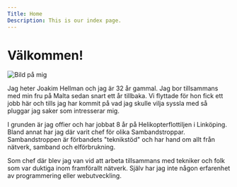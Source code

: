 ```yaml
---
Title: Home
Description: This is our index page.
---
```


Välkommen!
==========================

<img class='figure right h300' src="%assets_url%/img/jag_liten.jpg" alt="Bild på mig" title="Bild på mig">

Jag heter Joakim Hellman och jag är 32 år gammal. Jag bor tillsammans med min fru på Malta sedan snart ett år tillbaka. Vi flyttade för hon fick ett jobb här och tills jag har kommit på vad jag skulle vilja syssla med så pluggar jag saker som intresserar mig.

 I grunden är jag offier och har jobbat 8 år på Helikopterflottiljen i Linköping. Bland annat har jag där varit chef för olika Sambandstroppar. Sambandstroppen är förbandets "teknikstöd" och har hand om allt från nätverk, samband och elförbrukning.
 
  Som chef där blev jag van vid att arbeta tillsammans med tekniker och folk som var duktiga inom framförallt nätverk. Själv har jag inte någon erfarenhet av programmering eller webutveckling.
